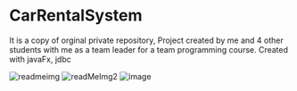 # CarRentalSystem
It is a copy of orginal private repository, 
Project created by me and 4 other students with me as a team leader for a team programming course. 
Created with javaFx, jdbc

![readmeimg](https://user-images.githubusercontent.com/36724992/162451864-6c71f546-ead0-4a53-a205-2ff62a9cd0ac.png)
![readMeImg2](https://user-images.githubusercontent.com/36724992/162451908-52f5dea8-9713-4b84-a74b-627447ce19d8.png)
![image](https://user-images.githubusercontent.com/36724992/162452229-67540736-7b4c-4d87-b710-08244966ea4b.png)
